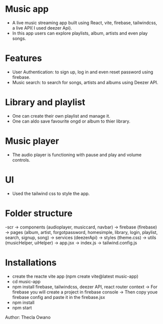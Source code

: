 # Music app

- A live music streaming app built using React, vite, firebase, tailwindcss, a live API( I used deezer Api).
- In this app users can explore playlists, album, artists and even play songs.

# Features

- User Authentication: to sign up, log in and even reset password using firebase.
- Music search: to search for songs, artists and albums using Deezer API.

# Library and playlist

- One can create their own playlist and manage it.
- One can aldo save favourite ongd or album to thier library.

# Music player

- The audio player is functioning with pause and play and volume controls.

# UI

- Used the tailwind css to style the app.

# Folder structure
-scr -> components (audioplayer, musiccard, navbar)
     -> firebase (firebase) 
     -> pages (album, artist, forgotpassword, homesimple, library, login, playlist, search, signup, song)
     -> services (deezerApi)
     -> styles (theme.css)
     -> utils (musicHelper, uiHelper)
     -> app.jsx
     -> index.js
     -> tailwind.config.js
     
# Installations

- create the reacte vite app (npm create vite@latest music-app)
- cd music-app
- npm install firebase, tailwindcss, deezer API, react router context 
    -> For firebase you will create a project in firebase console
    -> Then copy youe firebase config and paste it in the firebase.jsx
- npm install
- npm start


Author: Thecla Owano